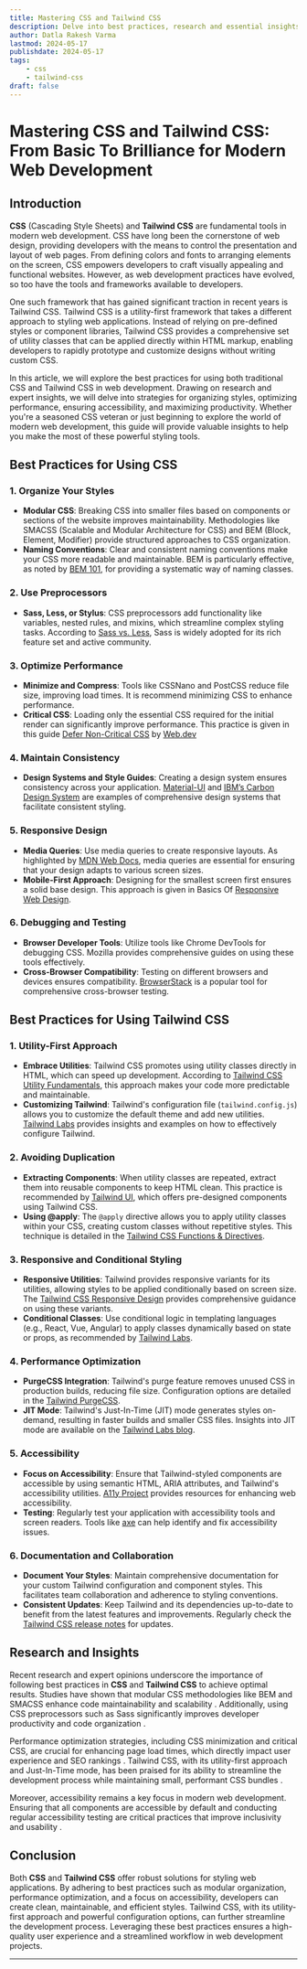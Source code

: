 ```yaml
---
title: Mastering CSS and Tailwind CSS
description: Delve into best practices, research and essential insights for leveraging CSS and Tailwind CSS in modern web development.
author: Datla Rakesh Varma
lastmod: 2024-05-17
publishdate: 2024-05-17
tags:
    - css
    - tailwind-css
draft: false
---
```


# Mastering CSS and Tailwind CSS: From Basic To Brilliance for Modern Web Development 

## Introduction

**CSS** (Cascading Style Sheets) and **Tailwind CSS** are fundamental tools in modern web development. CSS have long been the cornerstone of web design, providing developers with the means to control the presentation and layout of web pages. From defining colors and fonts to arranging elements on the screen, CSS empowers developers to craft visually appealing and functional websites. However, as web development practices have evolved, so too have the tools and frameworks available to developers.

One such framework that has gained significant traction in recent years is Tailwind CSS. Tailwind CSS is a utility-first framework that takes a different approach to styling web applications. Instead of relying on pre-defined styles or component libraries, Tailwind CSS provides a comprehensive set of utility classes that can be applied directly within HTML markup, enabling developers to rapidly prototype and customize designs without writing custom CSS.

In this article, we will explore the best practices for using both traditional CSS and Tailwind CSS in web development. Drawing on research and expert insights, we will delve into strategies for organizing styles, optimizing performance, ensuring accessibility, and maximizing productivity. Whether you're a seasoned CSS veteran or just beginning to explore the world of modern web development, this guide will provide valuable insights to help you make the most of these powerful styling tools.

## Best Practices for Using CSS

### 1. Organize Your Styles
- **Modular CSS**: Breaking CSS into smaller files based on components or sections of the website improves maintainability. Methodologies like SMACSS (Scalable and Modular Architecture for CSS) and BEM (Block, Element, Modifier) provide structured approaches to CSS organization.
- **Naming Conventions**: Clear and consistent naming conventions make your CSS more readable and maintainable. BEM is particularly effective, as noted by [BEM 101](https://css-tricks.com/bem-101/), for providing a systematic way of naming classes.

### 2. Use Preprocessors
- **Sass, Less, or Stylus**: CSS preprocessors add functionality like variables, nested rules, and mixins, which streamline complex styling tasks. According to [Sass vs. Less](https://css-tricks.com/sass-vs-less/), Sass is widely adopted for its rich feature set and active community.

### 3. Optimize Performance 
- **Minimize and Compress**: Tools like CSSNano and PostCSS reduce file size, improving load times. It is recommend minimizing CSS to enhance performance.
- **Critical CSS**: Loading only the essential CSS required for the initial render can significantly improve performance. This practice is given in this guide [Defer Non-Critical CSS](https://web.dev/articles/defer-non-critical-css) by [Web.dev](https://web.dev/)

### 4. Maintain Consistency
- **Design Systems and Style Guides**: Creating a design system ensures consistency across your application. [Material-UI](https://material-ui.com/) and [IBM’s Carbon Design System](https://www.carbondesignsystem.com/) are examples of comprehensive design systems that facilitate consistent styling.

### 5. Responsive Design
- **Media Queries**: Use media queries to create responsive layouts. As highlighted by [MDN Web Docs](https://developer.mozilla.org/en-US/docs/Web/CSS/Media_Queries/Using_media_queries), media queries are essential for ensuring that your design adapts to various screen sizes.
- **Mobile-First Approach**: Designing for the smallest screen first ensures a solid base design. This approach is given in Basics Of [Responsive Web Design](https://developers.google.com/web/fundamentals/design-and-ux/responsive).

### 6. Debugging and Testing
- **Browser Developer Tools**: Utilize tools like Chrome DevTools for debugging CSS. Mozilla provides comprehensive guides on using these tools effectively.
- **Cross-Browser Compatibility**: Testing on different browsers and devices ensures compatibility. [BrowserStack](https://www.browserstack.com/) is a popular tool for comprehensive cross-browser testing.

## Best Practices for Using Tailwind CSS

### 1. Utility-First Approach
- **Embrace Utilities**: Tailwind CSS promotes using utility classes directly in HTML, which can speed up development. According to [Tailwind CSS Utility Fundamentals](https://tailwindcss.com/docs/utility-first), this approach makes your code more predictable and maintainable.
- **Customizing Tailwind**: Tailwind's configuration file (`tailwind.config.js`) allows you to customize the default theme and add new utilities. [Tailwind Labs](https://blog.tailwindcss.com/) provides insights and examples on how to effectively configure Tailwind.

### 2. Avoiding Duplication
- **Extracting Components**: When utility classes are repeated, extract them into reusable components to keep HTML clean. This practice is recommended by [Tailwind UI](https://tailwindui.com/), which offers pre-designed components using Tailwind CSS.
- **Using @apply**: The `@apply` directive allows you to apply utility classes within your CSS, creating custom classes without repetitive styles. This technique is detailed in the [Tailwind CSS Functions & Directives](https://tailwindcss.com/docs/functions-and-directives#apply).

### 3. Responsive and Conditional Styling
- **Responsive Utilities**: Tailwind provides responsive variants for its utilities, allowing styles to be applied conditionally based on screen size. The [Tailwind CSS Responsive Design](https://tailwindcss.com/docs/responsive-design) provides comprehensive guidance on using these variants.
- **Conditional Classes**: Use conditional logic in templating languages (e.g., React, Vue, Angular) to apply classes dynamically based on state or props, as recommended by [Tailwind Labs](https://tailwindlabs.com/blog/conditioned-tailwind).

### 4. Performance Optimization
- **PurgeCSS Integration**: Tailwind's purge feature removes unused CSS in production builds, reducing file size. Configuration options are detailed in the [Tailwind PurgeCSS](https://tailwindcss.com/docs/optimizing-for-production#removing-unused-css).
- **JIT Mode**: Tailwind's Just-In-Time (JIT) mode generates styles on-demand, resulting in faster builds and smaller CSS files. Insights into JIT mode are available on the [Tailwind Labs blog](https://blog.tailwindcss.com/just-in-time-the-next-generation-of-tailwind-css).

### 5. Accessibility
- **Focus on Accessibility**: Ensure that Tailwind-styled components are accessible by using semantic HTML, ARIA attributes, and Tailwind's accessibility utilities. [A11y Project](https://www.a11yproject.com/) provides resources for enhancing web accessibility.
- **Testing**: Regularly test your application with accessibility tools and screen readers. Tools like [axe](https://www.deque.com/axe/) can help identify and fix accessibility issues.

### 6. Documentation and Collaboration
- **Document Your Styles**: Maintain comprehensive documentation for your custom Tailwind configuration and component styles. This facilitates team collaboration and adherence to styling conventions.
- **Consistent Updates**: Keep Tailwind and its dependencies up-to-date to benefit from the latest features and improvements. Regularly check the [Tailwind CSS release notes](https://github.com/tailwindlabs/tailwindcss/releases) for updates.

## Research and Insights

Recent research and expert opinions underscore the importance of following best practices in **CSS** and **Tailwind CSS** to achieve optimal results. Studies have shown that modular CSS methodologies like BEM and SMACSS enhance code maintainability and scalability  . Additionally, using CSS preprocessors such as Sass significantly improves developer productivity and code organization .

Performance optimization strategies, including CSS minimization and critical CSS, are crucial for enhancing page load times, which directly impact user experience and SEO rankings  . Tailwind CSS, with its utility-first approach and Just-In-Time mode, has been praised for its ability to streamline the development process while maintaining small, performant CSS bundles .

Moreover, accessibility remains a key focus in modern web development. Ensuring that all components are accessible by default and conducting regular accessibility testing are critical practices that improve inclusivity and usability  .

## Conclusion

Both **CSS** and **Tailwind CSS** offer robust solutions for styling web applications. By adhering to best practices such as modular organization, performance optimization, and a focus on accessibility, developers can create clean, maintainable, and efficient styles. Tailwind CSS, with its utility-first approach and powerful configuration options, can further streamline the development process. Leveraging these best practices ensures a high-quality user experience and a streamlined workflow in web development projects.

---
